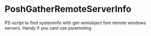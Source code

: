 # PoshGatherRemoteServerInfo
PS-script to find systeminfo with get-wmiobject fom remote windows servers.
Handy if you cant use psremoting
